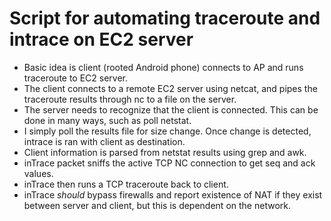 # Script for automating traceroute and intrace on EC2 server

* Basic idea is client (rooted Android phone) connects to AP and runs traceroute to EC2 server.
* The client connects to a remote EC2 server using netcat, and pipes the traceroute results through nc to a file on the server.
* The server needs to recognize that the client is connected. This can be done in many ways, such as poll netstat.
* I simply poll the results file for size change. Once change is detected, intrace is ran with client as destination.
* Client information is parsed from netstat results using grep and awk.
* inTrace packet sniffs the active TCP NC connection to get seq and ack values. 
* inTrace then runs a TCP traceroute back to client.
* inTrace *should* bypass firewalls and report existence of NAT if they exist between server and client, but this is dependent on the network. 
